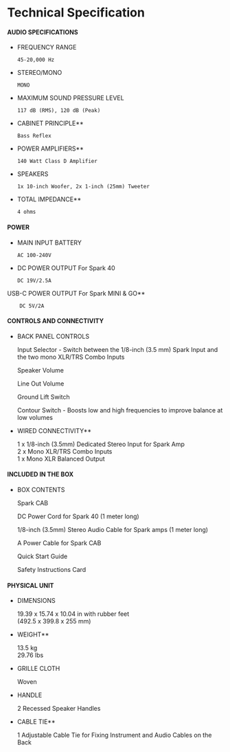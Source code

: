 # Technical Specification

#### AUDIO SPECIFICATIONS

- FREQUENCY RANGE

	  45-20,000 Hz

- STEREO/MONO

	  MONO


- MAXIMUM SOUND PRESSURE LEVEL

	  117 dB (RMS), 120 dB (Peak)


- CABINET PRINCIPLE**

	  Bass Reflex


- POWER AMPLIFIERS**

	  140 Watt Class D Amplifier


- SPEAKERS

	  1x 10-inch Woofer, 2x 1-inch (25mm) Tweeter


- TOTAL IMPEDANCE**

	  4 ohms  

#### POWER  

- MAIN INPUT BATTERY

	  AC 100-240V


- DC POWER OUTPUT For Spark 40

	  DC 19V/2.5A


USB-C POWER OUTPUT For Spark MINI & GO**

		DC 5V/2A

#### **CONTROLS AND CONNECTIVITY**

- BACK PANEL CONTROLS

	Input Selector - Switch between the 1/8-inch (3.5 mm) Spark Input and the two mono XLR/TRS Combo Inputs  
	
	Speaker Volume  
	
	Line Out Volume  
	
	Ground Lift Switch  
	
	Contour Switch - Boosts low and high frequencies to improve balance at low volumes  
  

- WIRED CONNECTIVITY**

	1 x 1/8-inch (3.5mm) Dedicated Stereo Input for Spark Amp  
	2 x Mono XLR/TRS Combo Inputs   
	1 x Mono XLR Balanced Output  
  

#### INCLUDED IN THE BOX

- BOX CONTENTS

	Spark CAB  
	
	DC Power Cord for Spark 40 (1 meter long)  
	
	1/8-inch (3.5mm) Stereo Audio Cable for Spark amps (1 meter long)  
	
	A Power Cable for Spark CAB  
	
	Quick Start Guide  
	
	Safety Instructions Card  

#### PHYSICAL UNIT

- DIMENSIONS

	19.39 x 15.74 x 10.04 in with rubber feet  
	(492.5 x 399.8 x 255 mm)


- WEIGHT**

	13.5 kg  
	29.76 lbs


- GRILLE CLOTH

	Woven 


- HANDLE

	2 Recessed Speaker Handles


- CABLE TIE**

	1 Adjustable Cable Tie for Fixing Instrument and Audio Cables on the Back